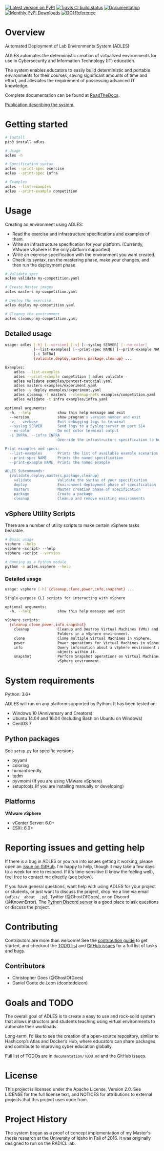 
[![Latest version on PyPI](https://badge.fury.io/py/ADLES.svg)](https://pypi.org/project/ADLES/)
[![Travis CI build status](https://travis-ci.org/GhostofGoes/ADLES.svg?branch=master)](https://travis-ci.org/GhostofGoes/ADLES)
[![Documentation](https://readthedocs.org/projects/adles/badge/)](http://adles.readthedocs.io/en/latest/)
[![Monthly PyPI Downloads](https://pepy.tech/badge/adles/month)](https://pepy.tech/project/adles/month)
[![DOI Reference](https://zenodo.org/badge/68841026.svg)](https://zenodo.org/badge/latestdoi/68841026)


# Overview
Automated Deployment of Lab Environments System (ADLES)

ADLES automates the deterministic creation of virtualized environments for use
in Cybersecurity and Information Technology (IT) education.

The system enables educators to easily build deterministic and portable
environments for their courses, saving significant amounts of time and effort,
and alleviates the requirement of possessing advanced IT knowledge.

Complete documentation can be found at [ReadTheDocs](https://adles.readthedocs.io).

[Publication describing the system.](https://doi.org/10.1016/j.cose.2017.12.007)

# Getting started
```bash
# Install
pip3 install adles

# Usage
adles -h

# Specification syntax
adles --print-spec exercise
adles --print-spec infra

# Examples
adles --list-examples
adles --print-example competition
```

# Usage
Creating an environment using ADLES:
* Read the exercise and infrastructure specifications and examples of them.
* Write an infrastructure specification for your platform. (Currently, VMware vSphere is the only platform supported)
* Write an exercise specification with the environment you want created.
* Check its syntax, run the mastering phase, make your changes, and then run the deployment phase.

```bash
# Validate spec
adles validate my-competition.yaml

# Create Master images
adles masters my-competition.yaml

# Deploy the exercise
adles deploy my-competition.yaml

# Cleanup the environment
adles cleanup my-competition.yaml
```

## Detailed usage
```bash
usage: adles [-h] [--version] [-v] [--syslog SERVER] [--no-color]
             [--list-examples] [--print-spec NAME] [--print-example NAME]
             [-i INFRA]
             {validate,deploy,masters,package,cleanup} ...

Examples:
    adles --list-examples
    adles --print-example competition | adles validate -
    adles validate examples/pentest-tutorial.yaml
    adles masters examples/experiment.yaml
    adles -v deploy examples/experiment.yaml
    adles cleanup -t masters --cleanup-nets examples/competition.yaml
    adles validate -t infra examples/infra.yaml

optional arguments:
  -h, --help            show this help message and exit
  --version             show program's version number and exit
  -v, --verbose         Emit debugging logs to terminal
  --syslog SERVER       Send logs to a Syslog server on port 514
  --no-color            Do not color terminal output
  -i INFRA, --infra INFRA
                        Override the infrastructure specification to be used

Print examples and specs:
  --list-examples       Prints the list of available example scenarios
  --print-spec NAME     Prints the named specification
  --print-example NAME  Prints the named example

ADLES Subcommands:
  {validate,deploy,masters,package,cleanup}
    validate            Validate the syntax of your specification
    deploy              Environment deployment phase of specification
    masters             Master creation phase of specification
    package             Create a package
    cleanup             Cleanup and remove existing environments
```

## vSphere Utility Scripts
There are a number of utility scripts to make certain vSphere tasks bearable.

```bash
# Basic usage
vsphere --help
vsphere <script> --help
vsphere <script --version

# Running as a Python module
python -m adles.vsphere --help
```

### Detailed usage
```bash
usage: vsphere [-h] {cleanup,clone,power,info,snapshot} ...

Single-purpose CLI scripts for interacting with vSphere

optional arguments:
  -h, --help            show this help message and exit

vSphere scripts:
  {cleanup,clone,power,info,snapshot}
    cleanup             Cleanup and Destroy Virtual Machines (VMs) and VM
                        Folders in a vSphere environment.
    clone               Clone multiple Virtual Machines in vSphere.
    power               Power operations for Virtual Machines in vSphere.
    info                Query information about a vSphere environment and
                        objects within it.
    snapshot            Perform Snapshot operations on Virtual Machines in a
                        vSphere environment.
```

# System requirements

Python: 3.6+

ADLES will run on any platform supported by Python. It has been tested on:

* Windows 10 (Anniversary and Creators)
* Ubuntu 14.04 and 16.04 (Including Bash on Ubuntu on Windows)
* CentOS 7

## Python packages
See ``setup.py`` for specific versions
* pyyaml
* colorlog
* humanfriendly
* tqdm
* pyvmomi (If you are using VMware vSphere)
* setuptools (If you are installing manually or developing)

## Platforms
**VMware vSphere**
* vCenter Server: 6.0+
* ESXi: 6.0+

# Reporting issues and getting help
If there is a bug in ADLES or you run into issues getting it working, please open an [issue on GitHub](https://github.com/GhostofGoes/ADLES/issues). I'm happy to help, though it may take a few days to a week for me to respond. If it's time-sensitive (I know the feeling well), feel free to contact me directly (see below).
 
If you have general questions, want help with using ADLES for your project or students, or just want to discuss the project, drop me a line via email (`adles/__about__.py`), Twitter (@GhostOfGoes), or on Discord (@KnownError). The [Python Discord server](https://discord.gg/python) is a good place
to ask questions or discuss the project.

# Contributing
Contributors are more than welcome! See the [contribution guide](CONTRIBUTING.md) to get started, and checkout the [TODO list](TODO.md) and [GitHub issues](https://github.com/GhostofGoes/ADLES/issues) for a full list of tasks and bugs.

## Contributors
* Christopher Goes (@GhostOfGoes)
* Daniel Conte de Leon (dcontedeleon)

# Goals and TODO
The overall goal of ADLES is to create a easy to use and rock-solid system that allows instructors
and students teaching using virtual environments to automate their workloads.

Long-term, I’d like to see the creation of a open-source repository, similar to
Hashicorp’s Atlas and Docker’s Hub, where educators can share packages
and contribute to improving cyber education globally.

Full list of TODOs are in `documentation/TODO.md` and the GitHub issues.

# License
This project is licensed under the Apache License, Version 2.0. See
LICENSE for the full license text, and NOTICES for attributions to
external projects that this project uses code from.

# Project History
The system began as a proof of concept implementation of my Master's thesis research at the
University of Idaho in Fall of 2016. It was originally designed to run on the RADICL lab.
